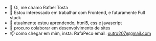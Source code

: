 - 👋 Oi, me chamo Rafael Tosta
- 👀 Estou interessado em trabalhar com Frontend, e futuramente Full stack
- 🌱 atualmente estou aprendendo, html5, css e javascript
- 💞️ procuro colaborar em desenvolvimento de sites
- 📫 como chegar em mim, insta: RafaPeco email: outro207@gmail.com
